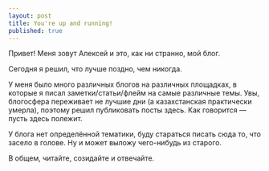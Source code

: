 ```yaml
---
layout: post
title: You're up and running!
published: true
---
```


Привет! 
Меня зовут Алексей и это, как ни странно, мой блог. 

Сегодня я решил, что лучше поздно, чем никогда. 

У меня было много различных блогов на различных площадках, в которые я писал заметки/статьи/флейм на самые различные темы. Увы, блогосфера переживает не лучшие дни (а казахстанская практически умерла), поэтому решил публиковать посты здесь. Как говорится — пусть здесь полежит. 

У блога нет определённой тематики, буду стараться писать сюда то, что засело в голове. Ну и может выложу чего-нибудь из старого.

В общем, читайте, созидайте и отвечайте.